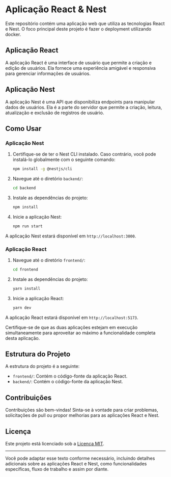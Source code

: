 # Aplicação React & Nest

Este repositório contém uma aplicação web que utiliza as tecnologias React e Nest. O foco principal deste projeto é fazer o deployment utilizando docker.

## Aplicação React

A aplicação React é uma interface de usuário que permite a criação e edição de usuários. Ela fornece uma experiência amigável e responsiva para gerenciar informações de usuários.

## Aplicação Nest

A aplicação Nest é uma API que disponibiliza endpoints para manipular dados de usuários. Ela é a parte do servidor que permite a criação, leitura, atualização e exclusão de registros de usuário.

## Como Usar

### Aplicação Nest

1. Certifique-se de ter o Nest CLI instalado. Caso contrário, você pode instalá-lo globalmente com o seguinte comando:

   ```bash
   npm install -g @nestjs/cli
   ```

2. Navegue até o diretório `backend/`:

   ```bash
   cd backend
   ```

3. Instale as dependências do projeto:

   ```bash
   npm install
   ```

4. Inicie a aplicação Nest:

   ```bash
   npm run start
   ```

A aplicação Nest estará disponível em `http://localhost:3000`.

### Aplicação React

1. Navegue até o diretório `frontend/`:

   ```bash
   cd frontend
   ```

2. Instale as dependências do projeto:

   ```bash
   yarn install
   ```

3. Inicie a aplicação React:

   ```bash
   yarn dev
   ```

A aplicação React estará disponível em `http://localhost:5173`.

Certifique-se de que as duas aplicações estejam em execução simultaneamente para aproveitar ao máximo a funcionalidade completa desta aplicação.


## Estrutura do Projeto

A estrutura do projeto é a seguinte:

- `frontend/`: Contém o código-fonte da aplicação React.
- `backend/`: Contém o código-fonte da aplicação Nest.

## Contribuições

Contribuições são bem-vindas! Sinta-se à vontade para criar problemas, solicitações de pull ou propor melhorias para as aplicações React e Nest.

## Licença

Este projeto está licenciado sob a [Licença MIT](LICENSE).

---

Você pode adaptar esse texto conforme necessário, incluindo detalhes adicionais sobre as aplicações React e Nest, como funcionalidades específicas, fluxo de trabalho e assim por diante.
